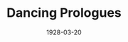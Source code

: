 ---
title: Dancing Prologues
date: 1928-03-20
closing_date:
layout: productions
playbill:
Theatre: Theatre Jacksonville
cast:
- Genii: Alice Shattler
- Aladdin: Dorothy Rivers
- First Number:
  - Bobby Rivers
  - Mary Coxwell
- Second Number:
  - Elizabeth Allen
  - Elizabeth Coleman
- Third Number:
  - Elizabeth Allen
  - Elizabeth Coleman
- Fourth Number: Elizabeth Allen
crew:
orchestra:
---